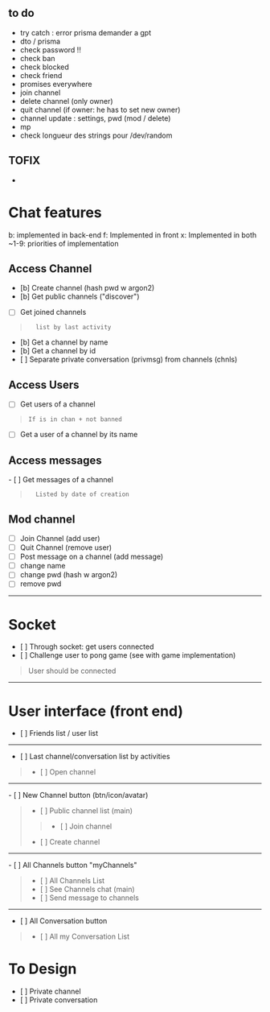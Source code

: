 
## to do
- try catch : error prisma demander a gpt
- dto / prisma
- check password !!
- check ban
- check blocked
- check friend
- promises everywhere
- join channel
- delete channel (only owner)
- quit channel (if owner: he has to set new owner)
- channel update : settings, pwd (mod / delete)
- mp
- check longueur des strings pour /dev/random


## TOFIX
- 




# Chat features

b: implemented in back-end
f: Implemented in front
x: Implemented in both
~1-9: priorities of implementation

## Access Channel
- [b] Create channel (hash pwd w argon2)
- [b] Get public channels ("discover")
- [ ] Get joined channels
>		list by last activity
- [b] Get a channel by name
- [b] Get a channel by id
- [ ] Separate private conversation (privmsg) from channels (chnls)
## Access Users
- [ ] Get users of a channel
>	  If is in chan + not banned
- [ ] Get a user of a channel by its name
## Access messages
- [ ] Get messages of a channel 
>		Listed by date of creation

## Mod channel
- [ ] Join Channel (add user)
- [ ] Quit Channel (remove user)
- [ ] Post message on a channel (add message)
- [ ] change name 
- [ ] change pwd (hash w argon2)
- [ ] remove pwd

_____________________________________































# Socket
- [ ] Through socket: get users connected
- [ ] Challenge user to pong game (see with game implementation)
>	User should be connected

----

# User interface (front end)

- [ ] Friends list / user list
---
- [ ] Last channel/conversation list by activities
> - [ ] Open channel

---

- [ ] New Channel button (btn/icon/avatar)
> - [ ] Public channel list  (main)
> > - [ ] Join channel
> - [ ] Create channel
---
- [ ] All Channels button "myChannels"
> - [ ] All Channels List 
> - [ ] See Channels chat (main)
> - [ ] Send message to channels
---
- [ ] All Conversation button
> - [ ] All my Conversation List


# To Design
- [ ] Private channel
- [ ] Private conversation